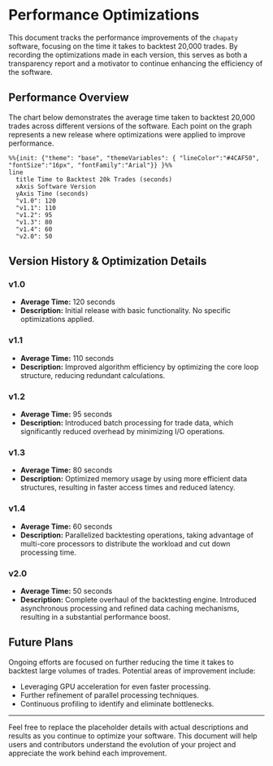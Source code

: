# Performance Optimizations

This document tracks the performance improvements of the `chapaty` software, focusing on the time it takes to backtest 20,000 trades. By recording the optimizations made in each version, this serves as both a transparency report and a motivator to continue enhancing the efficiency of the software.

## Performance Overview

The chart below demonstrates the average time taken to backtest 20,000 trades across different versions of the software. Each point on the graph represents a new release where optimizations were applied to improve performance.

```mermaid
%%{init: {"theme": "base", "themeVariables": { "lineColor":"#4CAF50", "fontSize":"16px", "fontFamily":"Arial"}} }%%
line
  title Time to Backtest 20k Trades (seconds)
  xAxis Software Version
  yAxis Time (seconds)
  "v1.0": 120
  "v1.1": 110
  "v1.2": 95
  "v1.3": 80
  "v1.4": 60
  "v2.0": 50
```

## Version History & Optimization Details

### v1.0

- **Average Time:** 120 seconds
- **Description:** Initial release with basic functionality. No specific optimizations applied.

### v1.1

- **Average Time:** 110 seconds
- **Description:** Improved algorithm efficiency by optimizing the core loop structure, reducing redundant calculations.

### v1.2

- **Average Time:** 95 seconds
- **Description:** Introduced batch processing for trade data, which significantly reduced overhead by minimizing I/O operations.

### v1.3

- **Average Time:** 80 seconds
- **Description:** Optimized memory usage by using more efficient data structures, resulting in faster access times and reduced latency.

### v1.4

- **Average Time:** 60 seconds
- **Description:** Parallelized backtesting operations, taking advantage of multi-core processors to distribute the workload and cut down processing time.

### v2.0

- **Average Time:** 50 seconds
- **Description:** Complete overhaul of the backtesting engine. Introduced asynchronous processing and refined data caching mechanisms, resulting in a substantial performance boost.

## Future Plans

Ongoing efforts are focused on further reducing the time it takes to backtest large volumes of trades. Potential areas of improvement include:

- Leveraging GPU acceleration for even faster processing.
- Further refinement of parallel processing techniques.
- Continuous profiling to identify and eliminate bottlenecks.

---

Feel free to replace the placeholder details with actual descriptions and results as you continue to optimize your software. This document will help users and contributors understand the evolution of your project and appreciate the work behind each improvement.